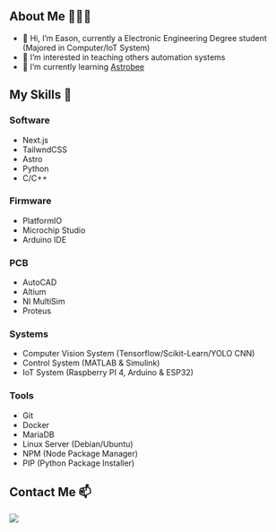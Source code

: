 ## About Me 👨🏻‍💻

- 👋 Hi, I’m Eason, currently a Electronic Engineering Degree student (Majored in Computer/IoT System)
- 👀 I’m interested in teaching others automation systems
- 🌱 I’m currently learning [Astrobee](https://github.com/nasa/astrobee)

## My Skills 🤹

### Software
- Next.js
- TailwndCSS
- Astro
- Python
- C/C++

### Firmware
- PlatformIO
- Microchip Studio
- Arduino IDE

### PCB
- AutoCAD
- Altium
- NI MultiSim
- Proteus

### Systems
- Computer Vision System (Tensorflow/Scikit-Learn/YOLO CNN)
- Control System (MATLAB & Simulink)
- IoT System (Raspberry PI 4, Arduino & ESP32)

### Tools
- Git
- Docker
- MariaDB
- Linux Server (Debian/Ubuntu)
- NPM (Node Package Manager)
- PIP (Python Package Installer)

## Contact Me 📫
[<img src="https://upload.wikimedia.org/wikipedia/commons/f/f8/LinkedIn_icon_circle.svg" />](https://www.linkedin.com/in/kokeason/)
